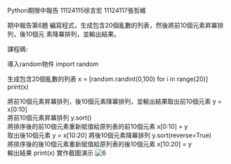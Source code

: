Python期限中報告
11124115徐言宏
11124117張哲維

期中報告第6題
編寫程式，生成包含20個亂數的列表，然後將前10個元素昇冪排列，後10個元
素降冪排列，並輸出結果。


課程碼:

導入random物件
import random 

生成包含20個亂數的列表
x = [random.randint(0,100) for i in range(20)]
print(x)

將前10個元素昇冪排列，後10個元素降冪排列，並輸出結果取出前10個元素
y = x[0:10]  
將前10個元素昇冪排列
y.sort()     
將排序後的前10個元素重新賦值給原列表的前10個元素
x[0:10] = y  
取出後10個元素
y = x[10:20] 
將後10個元素降冪排列
y.sort(reverse=True)  
將排序後的後10個元素重新賦值給原列表的後10個元素
x[10:20] = y  
輸出結果
print(x)
實作截圖演示
![6](https://github.com/WaspStringboy/-Midterm/assets/113665216/5d513973-07b5-4440-87ed-c0751daeb25f)

